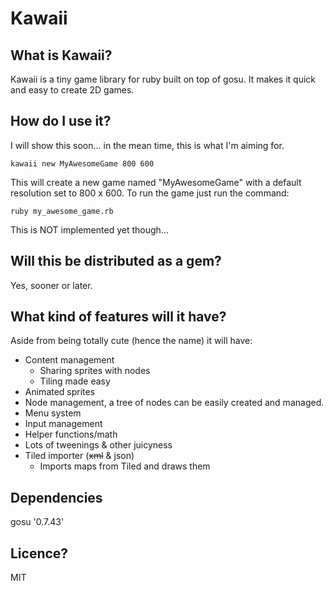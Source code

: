 # Kawaii

## What is Kawaii?
Kawaii is a tiny game library for ruby built on top of gosu. It makes it quick and easy to create 2D games.

## How do I use it?
I will show this soon... in the mean time, this is what I'm aiming for.

	kawaii new MyAwesomeGame 800 600

This will create a new game named "MyAwesomeGame" with a default resolution set to 800 x 600.
To run the game just run the command:
	
	ruby my_awesome_game.rb

This is NOT implemented yet though...

## Will this be distributed as a gem?
Yes, sooner or later.

## What kind of features will it have?
Aside from being totally cute (hence the name) it will have:
* Content management
	* Sharing sprites with nodes
	* Tiling made easy
* Animated sprites
* Node management, a tree of nodes can be easily created and managed.
* Menu system
* Input management
* Helper functions/math
* Lots of tweenings & other juicyness
* Tiled importer (<del>xml</del> & json)
	* Imports maps from Tiled and draws them

##  Dependencies
gosu '0.7.43'

## Licence?
MIT